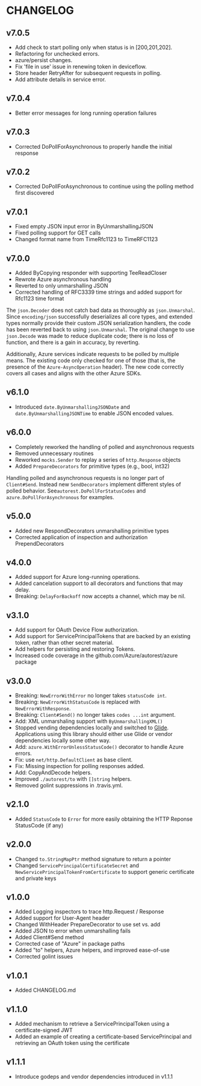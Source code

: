 # CHANGELOG

## v7.0.5
- Add check to start polling only when status is in [200,201,202].
- Refactoring for unchecked errors.
- azure/persist changes.
- Fix 'file in use' issue in renewing token in deviceflow.
- Store header RetryAfter for subsequent requests in polling.
- Add attribute details in service error.

## v7.0.4
- Better error messages for long running operation failures

## v7.0.3
- Corrected DoPollForAsynchronous to properly handle the initial response

## v7.0.2
- Corrected DoPollForAsynchronous to continue using the polling method first discovered

## v7.0.1
- Fixed empty JSON input error in ByUnmarshallingJSON
- Fixed polling support for GET calls
- Changed format name from TimeRfc1123 to TimeRFC1123

## v7.0.0
- Added ByCopying responder with supporting TeeReadCloser
- Rewrote Azure asynchronous handling
- Reverted to only unmarshalling JSON
- Corrected handling of RFC3339 time strings and added support for Rfc1123 time format

The `json.Decoder` does not catch bad data as thoroughly as `json.Unmarshal`. Since
`encoding/json` successfully deserializes all core types, and extended types normally provide
their custom JSON serialization handlers, the code has been reverted back to using
`json.Unmarshal`. The original change to use `json.Decode` was made to reduce duplicate
code; there is no loss of function, and there is a gain in accuracy, by reverting.

Additionally, Azure services indicate requests to be polled by multiple means. The existing code
only checked for one of those (that is, the presence of the `Azure-AsyncOperation` header).
The new code correctly covers all cases and aligns with the other Azure SDKs.

## v6.1.0
- Introduced `date.ByUnmarshallingJSONDate` and `date.ByUnmarshallingJSONTime` to enable JSON encoded values.

## v6.0.0
- Completely reworked the handling of polled and asynchronous requests
- Removed unnecessary routines
- Reworked `mocks.Sender` to replay a series of `http.Response` objects
- Added `PrepareDecorators` for primitive types (e.g., bool, int32)

Handling polled and asynchronous requests is no longer part of `Client#Send`. Instead new
`SendDecorators` implement different styles of polled behavior. See`autorest.DoPollForStatusCodes`
and `azure.DoPollForAsynchronous` for examples.

## v5.0.0
- Added new RespondDecorators unmarshalling primitive types
- Corrected application of inspection and authorization PrependDecorators

## v4.0.0
- Added support for Azure long-running operations.
- Added cancelation support to all decorators and functions that may delay.
- Breaking: `DelayForBackoff` now accepts a channel, which may be nil.

## v3.1.0
- Add support for OAuth Device Flow authorization.
- Add support for ServicePrincipalTokens that are backed by an existing token, rather than other secret material.
- Add helpers for persisting and restoring Tokens.
- Increased code coverage in the github.com/Azure/autorest/azure package

## v3.0.0
- Breaking: `NewErrorWithError` no longer takes `statusCode int`.
- Breaking: `NewErrorWithStatusCode` is replaced with `NewErrorWithResponse`.
- Breaking: `Client#Send()` no longer takes `codes ...int` argument.
- Add: XML unmarshaling support with `ByUnmarshallingXML()`
- Stopped vending dependencies locally and switched to [Glide](https://github.com/Masterminds/glide).
  Applications using this library should either use Glide or vendor dependencies locally some other way.
- Add: `azure.WithErrorUnlessStatusCode()` decorator to handle Azure errors.
- Fix: use `net/http.DefaultClient` as base client.
- Fix: Missing inspection for polling responses added.
- Add: CopyAndDecode helpers.
- Improved `./autorest/to` with `[]string` helpers.
- Removed golint suppressions in .travis.yml.

## v2.1.0

- Added `StatusCode` to `Error` for more easily obtaining the HTTP Reponse StatusCode (if any)

## v2.0.0

- Changed `to.StringMapPtr` method signature to return a pointer
- Changed `ServicePrincipalCertificateSecret` and `NewServicePrincipalTokenFromCertificate` to support generic certificate and private keys

## v1.0.0

- Added Logging inspectors to trace http.Request / Response
- Added support for User-Agent header
- Changed WithHeader PrepareDecorator to use set vs. add
- Added JSON to error when unmarshalling fails
- Added Client#Send method
- Corrected case of "Azure" in package paths
- Added "to" helpers, Azure helpers, and improved ease-of-use
- Corrected golint issues

## v1.0.1

- Added CHANGELOG.md

## v1.1.0

- Added mechanism to retrieve a ServicePrincipalToken using a certificate-signed JWT
- Added an example of creating a certificate-based ServicePrincipal and retrieving an OAuth token using the certificate

## v1.1.1

- Introduce godeps and vendor dependencies introduced in v1.1.1
